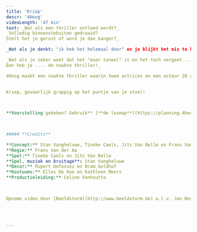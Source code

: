 ```yaml
---
title: 'Kriep'
descr: '4Hoog'
videoLength: '47 min'
text: _Wat als een thriller ontleed wordt?_  
_Volledig binnenstebuiten gedraaid?  
Stelt het je gerust of word je dan banger?_

_Wat als je denkt: "ik heb het helemaal door" en je blijkt het mis te hebben? Wat als je het in je broek doet en je weet dat dat nergens goed voor is?_

_Wat als je zeker weet dat het "maar toneel" is en het toch vergeet ...  
Dan heb je .... de naakte thriller!_

4Hoog maakt een naakte thriller waarin twee actrices en een acteur 20 rollen op zich nemen. Waar was wie, wanneer en waarom? Vreemde geluiden, akelige plaatsen, nare figuren.

‍  
Kriep, gevaarlijk grappig op het puntje van je stoel!

‍

**Voorstelling gekeken? Gebruik** [**de lesmap**](https://planning.4hoog.be/files/lesmap-defff.pdf) **voor nog meer plezier.**

‍

##### **Credits**

**Concept:** Stan Vangheluwe, Tineke Caels, Jits Van Belle en Frans Van der Aa  
**Regie:** Frans Van der Aa  
**Spel:** Tineke Caels en Jits Van Belle  
**Spel, muziek en bruitage**: Stan Vangheluwe  
**Decor:** Rupert Defossez en Bram Geldhof    
**Kostuums:** Elles De Koe en Kathleen Moers  
**Productieleiding:** Celine Vanhoutte

‍

Opname video door [Beeldstorm](http://www.beeldstorm.be) o.l.v. Jan Bosteels  

  

‍
---
```

